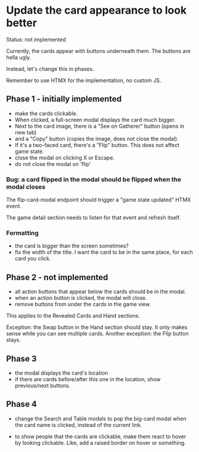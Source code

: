 # Update the card appearance to look better

Status: not implemented

Currently, the cards appear with buttons underneath them. The buttons are hella ugly.

Instead, let's change this in phases.

Remember to use HTMX for the implementation, no custom JS.

## Phase 1 - initially implemented

- make the cards clickable.
- When clicked, a full-screen modal displays the card much bigger.
- Next to the card image, there is a "See on Gatherer" button (opens in new tab)
- and a "Copy" button (copies the image, does not close the modal).
- If it's a two-faced card, there's a "Flip" button. This does not affect game state.
- close the modal on clicking X or Escape.
- do not close the modal on 'flip'

### Bug: a card flipped in the modal should be flipped when the modal closes

The flip-card-modal endpoint should trigger a "game state updated" HTMX event.

The game detail section needs to listen for that event and refresh itself.

### Formatting

- the card is bigger than the screen sometimes?
- fix the width of the title. I want the card to be in the same place, for each card you click.

## Phase 2 - not implemented

- all action buttons that appear below the cards should be in the modal.
- when an action button is clicked, the modal will close.
- remove buttons from under the cards in the game view.

This applies to the Revealed Cards and Hand sections.

Exception: the Swap button in the Hand section should stay. It only makes sense while you can see multiple cards.
Another exception: the Flip button stays.

## Phase 3

- the modal displays the card's location
- if there are cards before/after this one in the location, show previous/next buttons.

## Phase 4

- change the Search and Table modals to pop the big-card modal when the card name is clicked, instead of the current link.

- to show people that the cards are clickable, make them react to hover by looking clickable. Like, add a raised border on hover or something.
